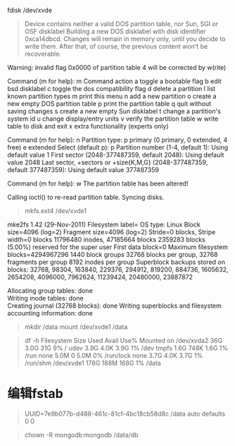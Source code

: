 fdisk /dev/xvde

> Device contains neither a valid DOS partition table, nor Sun, SGI or OSF disklabel
Building a new DOS disklabel with disk identifier 0xca14dbcd.
Changes will remain in memory only, until you decide to write them.
After that, of course, the previous content won't be recoverable.

Warning: invalid flag 0x0000 of partition table 4 will be corrected by w(rite)

Command (m for help): m
Command action
   a   toggle a bootable flag
   b   edit bsd disklabel
   c   toggle the dos compatibility flag
   d   delete a partition
   l   list known partition types
   m   print this menu
   n   add a new partition
   o   create a new empty DOS partition table
   p   print the partition table
   q   quit without saving changes
   s   create a new empty Sun disklabel
   t   change a partition's system id
   u   change display/entry units
   v   verify the partition table
   w   write table to disk and exit
   x   extra functionality (experts only)

Command (m for help): n
Partition type:
   p   primary (0 primary, 0 extended, 4 free)
   e   extended
Select (default p): p
Partition number (1-4, default 1): 
Using default value 1
First sector (2048-377487359, default 2048): 
Using default value 2048
Last sector, +sectors or +size{K,M,G} (2048-377487359, default 377487359): 
Using default value 377487359

Command (m for help): w
The partition table has been altered!

Calling ioctl() to re-read partition table.
Syncing disks.

> mkfs.ext4 /dev/xvde1

mke2fs 1.42 (29-Nov-2011)
Filesystem label=
OS type: Linux
Block size=4096 (log=2)
Fragment size=4096 (log=2)
Stride=0 blocks, Stripe width=0 blocks
11796480 inodes, 47185664 blocks
2359283 blocks (5.00%) reserved for the super user
First data block=0
Maximum filesystem blocks=4294967296
1440 block groups
32768 blocks per group, 32768 fragments per group
8192 inodes per group
Superblock backups stored on blocks: 
  32768, 98304, 163840, 229376, 294912, 819200, 884736, 1605632, 2654208, 
  4096000, 7962624, 11239424, 20480000, 23887872

Allocating group tables: done                            
Writing inode tables: done                            
Creating journal (32768 blocks): done
Writing superblocks and filesystem accounting information: done  

> mkdir /data
> mount /dev/xvde1 /data

> df -h
Filesystem      Size  Used Avail Use% Mounted on
/dev/xvda2       36G  3.0G   31G   9% /
udev            3.9G  4.0K  3.9G   1% /dev
tmpfs           1.6G  748K  1.6G   1% /run
none            5.0M     0  5.0M   0% /run/lock
none            3.7G  4.0K  3.7G   1% /run/shm
/dev/xvde1      178G  188M  168G   1% /data

# 编辑fstab
> UUID=7e9b077b-d488-461c-81cf-4bc18cb58d8c /data         auto    defaults        0       0

> chown -R mongodb:mongodb /data/db
